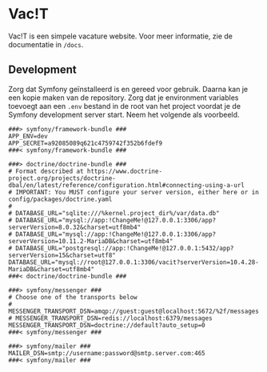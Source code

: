 # Vac!T
Vac!T is een simpele vacature website. Voor meer informatie, zie de documentatie in `/docs`.

## Development
Zorg dat Symfony geïnstalleerd is en gereed voor gebruik. Daarna kan je een kopie maken van de repository. Zorg dat je environment variables toevoegt aan een `.env` bestand in de root van het project voordat je de Symfony development server start. Neem het volgende als voorbeeld.

```
###> symfony/framework-bundle ###
APP_ENV=dev
APP_SECRET=a92085089q621c4759742f352b6fdef9
###< symfony/framework-bundle ###

###> doctrine/doctrine-bundle ###
# Format described at https://www.doctrine-project.org/projects/doctrine-dbal/en/latest/reference/configuration.html#connecting-using-a-url
# IMPORTANT: You MUST configure your server version, either here or in config/packages/doctrine.yaml
#
# DATABASE_URL="sqlite:///%kernel.project_dir%/var/data.db"
# DATABASE_URL="mysql://app:!ChangeMe!@127.0.0.1:3306/app?serverVersion=8.0.32&charset=utf8mb4"
# DATABASE_URL="mysql://app:!ChangeMe!@127.0.0.1:3306/app?serverVersion=10.11.2-MariaDB&charset=utf8mb4"
# DATABASE_URL="postgresql://app:!ChangeMe!@127.0.0.1:5432/app?serverVersion=15&charset=utf8"
DATABASE_URL="mysql://root@127.0.0.1:3306/vacit?serverVersion=10.4.28-MariaDB&charset=utf8mb4"
###< doctrine/doctrine-bundle ###

###> symfony/messenger ###
# Choose one of the transports below
# MESSENGER_TRANSPORT_DSN=amqp://guest:guest@localhost:5672/%2f/messages
# MESSENGER_TRANSPORT_DSN=redis://localhost:6379/messages
MESSENGER_TRANSPORT_DSN=doctrine://default?auto_setup=0
###< symfony/messenger ###

###> symfony/mailer ###
MAILER_DSN=smtp://username:password@smtp.server.com:465
###< symfony/mailer ###
```
